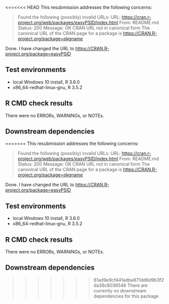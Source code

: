 <<<<<<< HEAD
This resubmission addresses the following concerns:
>   Found the following (possibly) invalid URLs:
>      URL: https://cran.r-project.org/web/packages/easyPSID/index.html
>        From: README.md
>        Status: 200
>        Message: OK
>        CRAN URL not in canonical form
>      The canonical URL of the CRAN page for a package is
>        https://CRAN.R-project.org/package=pkgname

Done. I have changed the URL to https://CRAN.R-project.org/package=easyPSID

## Test environments
* local Windows 10 install, R 3.6.0
* x86_64-redhat-linux-gnu, R 3.5.2

## R CMD check results
There were no ERRORs, WARNINGs, or NOTEs. 

## Downstream dependencies
=======
This resubmission addresses the following concerns:
>   Found the following (possibly) invalid URLs:
>      URL: https://cran.r-project.org/web/packages/easyPSID/index.html
>        From: README.md
>        Status: 200
>        Message: OK
>        CRAN URL not in canonical form
>      The canonical URL of the CRAN page for a package is
>        https://CRAN.R-project.org/package=pkgname

Done. I have changed the URL to https://CRAN.R-project.org/package=easyPSID

## Test environments
* local Windows 10 install, R 3.6.0
* x86_64-redhat-linux-gnu, R 3.5.2

## R CMD check results
There were no ERRORs, WARNINGs, or NOTEs. 

## Downstream dependencies
>>>>>>> 61ad9e9cf441adba871dd6d9b3f2da38c8036546
There are currently no downstream dependencies for this package